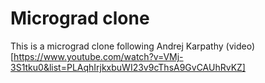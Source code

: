 # Micrograd clone 

This is a micrograd clone following Andrej Karpathy (video)[https://www.youtube.com/watch?v=VMj-3S1tku0&list=PLAqhIrjkxbuWI23v9cThsA9GvCAUhRvKZ]
